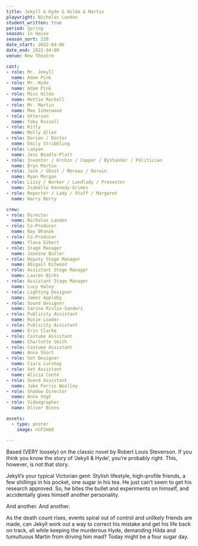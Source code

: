 ```yaml
---
title: Jekyll & Hyde & Hilda & Martin
playwright: Nicholas Landon
student_written: true
period: Spring
season: In House
season_sort: 220
date_start: 2022-04-06
date_end: 2022-04-09
venue: New Theatre 

cast:
- role: Mr. Jekyll
  name: Adam Pink
- role: Mr. Hyde
  name: Adam Pink
- role: Miss Hilda
  name: Hettie Rockell
- role: Mr. Martin
  name: Max Isherwood
- role: Utterson
  name: Toby Russell
- role: Kitty
  name: Molly Allen
- role: Dorian / Doctor
  name: Emily Stribbling
- role: Lanyon
  name: Jess Beadle-Platt
- role: Inventor / Urchin / Copper / Bystander / Politician
  name: Bryn Martin
- role: Jack / Ghost / Moreau / Darwin
  name: Ryan Morgan
- role: Lizzy / Worker / Landlady / Presenter
  name: Isabelle Kennedy-Grimes
- role: Reporter / Lady / Staff / Margaret
  name: Harry Berry

crew:
- role: Director
  name: Nicholas Landon
- role: Co-Producer
  name: Nay Dhanak
- role: Co-Producer
  name: Ylana Gibert
- role: Stage Manager
  name: Jasmine Butler
- role: Deputy Stage Manager
  name: Abigail Kitwood
- role: Assistant Stage Manager
  name: Lauren Birks
- role: Assistant Stage Manager
  name: Lucy Haley
- role: Lighting Designer
  name: James Appleby 
- role: Sound Designer
  name: Sarina Rivlin-Sanders 
- role: Publicity Assistant
  name: Rosie Loader
- role: Publicity Assistant
  name: Erin Clarke
- role: Costume Assistant
  name: Charlotte Smith
- role: Costume Assistant
  name: Anna Short
- role: Set Designer
  name: Ciara Lurshay
- role: Set Assistant
  name: Alicia Conte
- role: Sound Assistant
  name: Jake Ferris Woolley
- role: Shadow Director
  name: Anna Vogt
- role: Videographer
  name: Oliver Binns

assets:
  - type: poster
    image: nCF2mb8

---
```


Based (VERY loosely) on the classic novel by Robert Louis Stevenson. If you
think you know the story of ‘Jekyll & Hyde’, you’re probably right. This, however, is not that story.

Jekyll’s your typical Victorian gent: Stylish lifestyle, high-profile friends, a
few shillings in his pocket, one sugar in his tea. He just can’t seem to get
his research approved. So, he bites the bullet and experiments on himself, and accidentally gives himself another personality.

And another. And another.

As the death count rises, events spiral out of control and unlikely friends
are made, can Jekyll work out a way to correct his mistake and get his life
back on track, all while keeping the murderous Hyde, demanding Hilda and tumultuous Martin from driving him mad?
Today might be a four sugar day.

